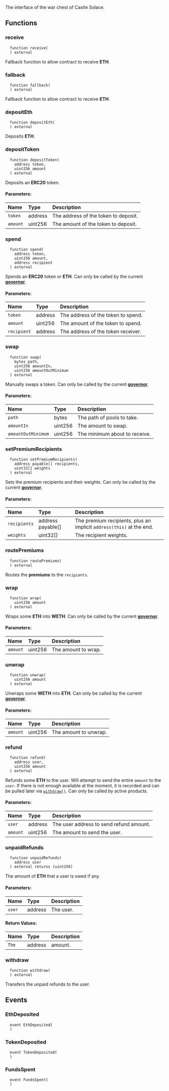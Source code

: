 The interface of the war chest of Castle Solace.


## Functions
### receive
```solidity
  function receive(
  ) external
```
Fallback function to allow contract to receive **ETH**.



### fallback
```solidity
  function fallback(
  ) external
```
Fallback function to allow contract to receive **ETH**.



### depositEth
```solidity
  function depositEth(
  ) external
```
Deposits **ETH**.



### depositToken
```solidity
  function depositToken(
    address token,
    uint256 amount
  ) external
```
Deposits an **ERC20** token.


#### Parameters:
| Name | Type | Description                                                          |
| :--- | :--- | :------------------------------------------------------------------- |
|`token` | address | The address of the token to deposit.
|`amount` | uint256 | The amount of the token to deposit.

### spend
```solidity
  function spend(
    address token,
    uint256 amount,
    address recipient
  ) external
```
Spends an **ERC20** token or **ETH**.
Can only be called by the current [**governor**](/docs/user-docs/Governance).


#### Parameters:
| Name | Type | Description                                                          |
| :--- | :--- | :------------------------------------------------------------------- |
|`token` | address | The address of the token to spend.
|`amount` | uint256 | The amount of the token to spend.
|`recipient` | address | The address of the token receiver.

### swap
```solidity
  function swap(
    bytes path,
    uint256 amountIn,
    uint256 amountOutMinimum
  ) external
```
Manually swaps a token.
Can only be called by the current [**governor**](/docs/user-docs/Governance).


#### Parameters:
| Name | Type | Description                                                          |
| :--- | :--- | :------------------------------------------------------------------- |
|`path` | bytes | The path of pools to take.
|`amountIn` | uint256 | The amount to swap.
|`amountOutMinimum` | uint256 | The minimum about to receive.

### setPremiumRecipients
```solidity
  function setPremiumRecipients(
    address payable[] recipients,
    uint32[] weights
  ) external
```
Sets the premium recipients and their weights.
Can only be called by the current [**governor**](/docs/user-docs/Governance).


#### Parameters:
| Name | Type | Description                                                          |
| :--- | :--- | :------------------------------------------------------------------- |
|`recipients` | address payable[] | The premium recipients, plus an implicit `address(this)` at the end.
|`weights` | uint32[] | The recipient weights.

### routePremiums
```solidity
  function routePremiums(
  ) external
```
Routes the **premiums** to the `recipients`.



### wrap
```solidity
  function wrap(
    uint256 amount
  ) external
```
Wraps some **ETH** into **WETH**.
Can only be called by the current [**governor**](/docs/user-docs/Governance).


#### Parameters:
| Name | Type | Description                                                          |
| :--- | :--- | :------------------------------------------------------------------- |
|`amount` | uint256 | The amount to wrap.

### unwrap
```solidity
  function unwrap(
    uint256 amount
  ) external
```
Unwraps some **WETH** into **ETH**.
Can only be called by the current [**governor**](/docs/user-docs/Governance).


#### Parameters:
| Name | Type | Description                                                          |
| :--- | :--- | :------------------------------------------------------------------- |
|`amount` | uint256 | The amount to unwrap.

### refund
```solidity
  function refund(
    address user,
    uint256 amount
  ) external
```
Refunds some **ETH** to the user.
Will attempt to send the entire `amount` to the `user`.
If there is not enough available at the moment, it is recorded and can be pulled later via [`withdraw()`](#withdraw).
Can only be called by active products.


#### Parameters:
| Name | Type | Description                                                          |
| :--- | :--- | :------------------------------------------------------------------- |
|`user` | address | The user address to send refund amount.
|`amount` | uint256 | The amount to send the user.

### unpaidRefunds
```solidity
  function unpaidRefunds(
    address user
  ) external returns (uint256)
```
The amount of **ETH** that a user is owed if any.


#### Parameters:
| Name | Type | Description                                                          |
| :--- | :--- | :------------------------------------------------------------------- |
|`user` | address | The user.

#### Return Values:
| Name                           | Type          | Description                                                                  |
| :----------------------------- | :------------ | :--------------------------------------------------------------------------- |
|`The`| address | amount.
### withdraw
```solidity
  function withdraw(
  ) external
```
Transfers the unpaid refunds to the user.



## Events
### EthDeposited
```solidity
  event EthDeposited(
  )
```



### TokenDeposited
```solidity
  event TokenDeposited(
  )
```



### FundsSpent
```solidity
  event FundsSpent(
  )
```



